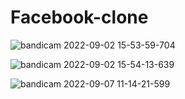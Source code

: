 # Facebook-clone

![bandicam 2022-09-02 15-53-59-704](https://user-images.githubusercontent.com/60282806/188864895-8c9cff6b-4abb-469e-9bde-fe098a5a3ca0.jpg)


![bandicam 2022-09-02 15-54-13-639](https://user-images.githubusercontent.com/60282806/188864949-1264e2ab-408b-4b40-9edc-0125ada56179.jpg)



![bandicam 2022-09-07 11-14-21-599](https://user-images.githubusercontent.com/60282806/188865347-5e26f48e-be0e-41b3-96b9-391fb9100872.jpg)

